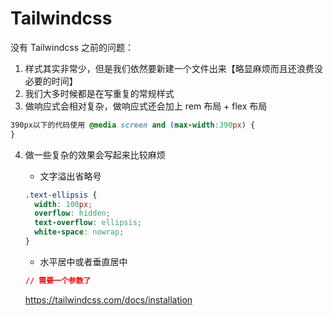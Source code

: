 # Tailwindcss

没有 Tailwindcss 之前的问题：

1. 样式其实非常少，但是我们依然要新建一个文件出来【略显麻烦而且还浪费没必要的时间】
2. 我们大多时候都是在写重复的常规样式
3. 做响应式会相对复杂，做响应式还会加上 rem 布局 + flex 布局

```css
390px以下的代码使用 @media screen and (max-width:390px) {
}
```

4. 做一些复杂的效果会写起来比较麻烦

   - 文字溢出省略号

   ```css
   .text-ellipsis {
     width: 100px;
     overflow: hidden;
     text-overflow: ellipsis;
     white-space: nowrap;
   }
   ```

   - 水平居中或者垂直居中

   ```css
   // 需要一个参数了
   ```

   https://tailwindcss.com/docs/installation

